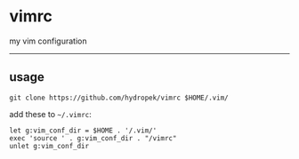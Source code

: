# vimrc
my vim configuration

---

## usage

```shell
git clone https://github.com/hydropek/vimrc $HOME/.vim/
```

add these to `~/.vimrc`: 

```vim
let g:vim_conf_dir = $HOME . '/.vim/'
exec 'source ' . g:vim_conf_dir . "/vimrc"
unlet g:vim_conf_dir
```

